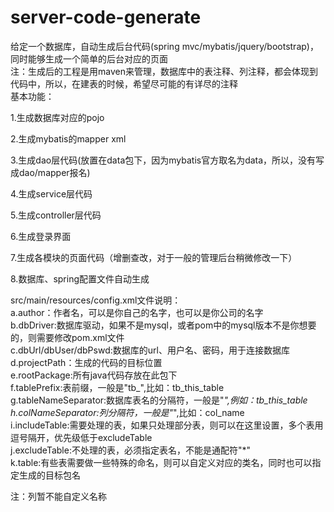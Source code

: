 # server-code-generate



给定一个数据库，自动生成后台代码(spring mvc/mybatis/jquery/bootstrap)，同时能够生成一个简单的后台对应的页面
<br/>
注：生成后的工程是用maven来管理，数据库中的表注释、列注释，都会体现到代码中，所以，在建表的时候，希望尽可能的有详尽的注释
<br/>
基本功能：<br/>

1.生成数据库对应的pojo<br/>

2.生成mybatis的mapper xml<br/>

3.生成dao层代码(放置在data包下，因为mybatis官方取名为data，所以，没有写成dao/mapper报名)<br/>

4.生成service层代码<br/>

5.生成controller层代码<br/>

6.生成登录界面<br/>

7.生成各模块的页面代码（增删查改，对于一般的管理后台稍微修改一下）<br/>

8.数据库、spring配置文件自动生成<br/>

src/main/resources/config.xml文件说明：<br/>
	a.author：作者名，可以是你自己的名字，也可以是你公司的名字<br/>
	b.dbDriver:数据库驱动，如果不是mysql，或者pom中的mysql版本不是你想要的，则需要修改pom.xml文件<br/>
	c.dbUrl/dbUser/dbPswd:数据库的url、用户名、密码，用于连接数据库<br/>
	d.projectPath：生成的代码的目标位置<br/>
	e.rootPackage:所有java代码存放在此包下<br/>
	f.tablePrefix:表前缀，一般是"tb_",比如：tb_this_table<br/>
	g.tableNameSeparator:数据库表名的分隔符，一般是"_",例如：tb_this_table<br/>
	h.colNameSeparator:列分隔符，一般是"_",比如：col_name<br/>
	i.includeTable:需要处理的表，如果只处理部分表，则可以在这里设置，多个表用逗号隔开，优先级低于excludeTable<br/>
	j.excludeTable:不处理的表，必须指定表名，不能是通配符"*"<br/>
	k.table:有些表需要做一些特殊的命名，则可以自定义对应的类名，同时也可以指定生成的目标包名<br/>
	
注：列暂不能自定义名称